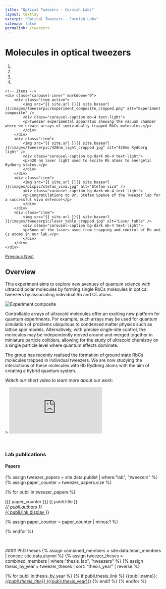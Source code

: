 ```yaml
---
title: "Optical Tweezers - Cornish Labs"
layout: textlay
excerpt: "Optical Tweezers - Cornish Labs"
sitemap: false
permalink: /tweezers
---
```


# Molecules in optical tweezers

<style type="text/css">
    .carousel-caption {
        max-width: 100%;
        width:100%;
        background-color: #00000088;
        left: 0;
    }
    .center {
        max-width: 100%;
        height: auto;
        width: auto\9; /* ie8 */
        display: block;
        margin-left: auto;
        margin-right: auto;
    }
</style>



<div markdown="0" id="carousel" class="carousel slide" data-ride="carousel" data-interval="4000" data-pause="hover" >
    <!-- Menu -->
    <ol class="carousel-indicators">
        <li data-target="#carousel" data-slide-to="0" class="active"></li>
        <li data-target="#carousel" data-slide-to="1"></li>
        <li data-target="#carousel" data-slide-to="2"></li>
        <li data-target="#carousel" data-slide-to="3"></li>
    </ol>

    <!-- Items -->
    <div class="carousel-inner" markdown="0">
        <div class="item active">
            <img src="{{ site.url }}{{ site.baseurl }}/images/tweezerpic/experiment_composite_cropped.png" alt="Experiment composite" />
            <div class="carousel-caption mb-4 text-light">
            <p>Tweezer experimental apparatus showing the vacuum chamber where we create arrays of individually trapped RbCs molecules.</p>
            </div>
        </div>
        <div class="item">
            <img src="{{ site.url }}{{ site.baseurl }}/images/tweezerpic/420nm_light_cropped.jpg" alt="420nm Rydberg light" />
            <div class="carousel-caption bg-dark mb-4 text-light">
            <p>420 nm laser light used to excite Rb atoms to energetic Rydberg states.</p>
            </div>
        </div>
        <div class="item">
            <img src="{{ site.url }}{{ site.baseurl }}/images/picpic/stefan_viva.jpg" alt="Stefan viva" />
            <div class="carousel-caption bg-dark mb-4 text-light">
            <p>Congratulations to Dr. Stefan Spence of the Tweezer lab for a successful viva defence!</p>
            </div>
        </div>
        <div class="item">
            <img src="{{ site.url }}{{ site.baseurl }}/images/tweezerpic/laser_table_cropped.jpg" alt="Laser table" />
            <div class="carousel-caption bg-dark mb-4 text-light">
            <p>Some of the lasers used from trapping and control of Rb and Cs atoms in our lab.</p>
            </div>
        </div>
    </div>
  <a class="left carousel-control" href="#carousel" role="button" data-slide="prev">
    <span class="glyphicon glyphicon-chevron-left" aria-hidden="true"></span>
    <span class="sr-only">Previous</span>
  </a>
  <a class="right carousel-control" href="#carousel" role="button" data-slide="next">
    <span class="glyphicon glyphicon-chevron-right" aria-hidden="true"></span>
    <span class="sr-only">Next</span>
  </a>
</div>

## Overview
This experiment aims to explore new avenues of quantum science with ultracold polar molecules by forming single RbCs molecules in optical tweezers by associating individual Rb and Cs atoms.

<img src="{{ site.url }}{{ site.baseurl }}/images/tweezerpic/tweezer_array.png" alt="Experiment composite" class="center"/>

Controllable arrays of ultracold molecules offer an exciting new platform for quantum experiments. For example, such arrays may be used for quantum simulation of problems ubiquitous to condensed matter physics such as lattice spin models. Alternatively, with precise single-site control, the molecules may be independently moved around and merged together in miniature particle colliders, allowing for the study of ultracold chemistry on a single particle level where quantum effects dominate.

The group has recently realised the formation of ground state RbCs molecules trapped in individual tweezers. We are now studying the interactions of these molecules with Rb Rydberg atoms with the aim of creating a hybrid quantum system.

_Watch our short video to learn more about our work:_

<div class="embed-responsive embed-responsive-16by9">>
<iframe  src="https://www.youtube.com/embed/B4qszpnSG-E" title="YouTube video player" frameborder="0" allow="accelerometer; autoplay; clipboard-write; encrypted-media; gyroscope; picture-in-picture; web-share" allowfullscreen></iframe>
</div>

<p> &nbsp; </p>

### Lab publications
#### Papers
{% assign tweezer_papers = site.data.publist | where:"lab", "tweezers" %}
{% assign paper_counter = tweezer_papers.size %}

{% for publi in tweezer_papers %}

  \[{{ paper_counter }}\] {{ publi.title }} <br />
  <em>{{ publi.authors }} </em><br /><a href="{{ publi.link.url }}">{{ publi.link.display }}</a>

  {% assign paper_counter = paper_counter | minus:1 %}

{% endfor %}

<p> &nbsp; </p>
#### PhD theses
{% assign combined_members = site.data.team_members | concat: site.data.alumni %}
{% assign tweezer_theses = combined_members | where:"thesis_lab", "tweezers" %}
{% assign thesis_by_year = tweezer_theses | sort: "thesis_year" | reverse %}

{% for publi in thesis_by_year %}
  {% if publi.thesis_link %}
  {{publi.name}}: [_{{publi.thesis_title}}_ ({{publi.thesis_year}})]({{publi.thesis_link}})
  {% endif %}
{% endfor %}